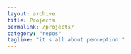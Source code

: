 ```yaml
---
layout: archive
title: Projects
permalink: /projects/
category: "repos"
tagline: "it's all about perception."
---
```


